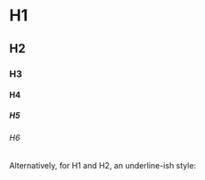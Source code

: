 # H1
## H2
### H3
#### H4
##### H5
###### H6

Alternatively, for H1 and H2, an underline-ish style:
